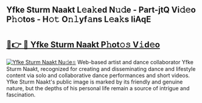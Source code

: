 ## Yfke Sturm Naakt L𝚎a𝚔ed N𝚞𝚍e - Part-jtQ Vi𝚍𝚎o P𝚑𝚘tos - H𝚘𝚝 O𝚗𝚕yf𝚊ns L𝚎a𝚔s IiAqE

# <h2><a href="http://kf4skr.oniu.top/?m=Yfke+Sturm+Naakt">🔗👉 🔴 Yfke Sturm Naakt P𝚑ot𝚘𝚜 V𝚒d𝚎o</a></h2>

[![Yfke Sturm Naakt Nu𝚍e𝚜](https://i.imgur.com/0qMVB7G.gif)](http://kf4skr.oniu.top/?m=Yfke+Sturm+Naakt)
Web-based artist and dance collaborator Yfke Sturm Naakt, recognized for creating and disseminating dance and lifestyle content via solo and collaborative dance performances and short videos. Yfke Sturm Naakt's public image is marked by its friendly and genuine nature, but the depths of his personal life remain a source of intrigue and fascination.  
